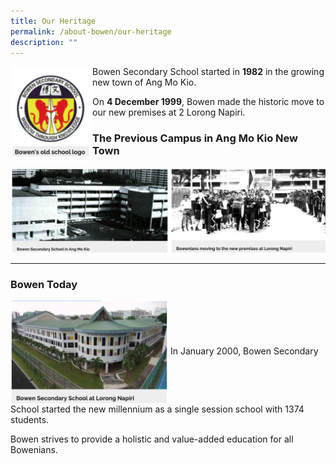 ```yaml
---
title: Our Heritage
permalink: /about-bowen/our-heritage
description: ""
---
```

<img src="/images/old%20sch%20logo.png" 
     style="width:26%" align= left>
<p>Bowen Secondary School started in <b>1982</b> in the growing new town of Ang Mo Kio.</p>
 
 On **4 December 1999**, Bowen made the historic move to our new premises at 2 Lorong Napiri.
 
### The Previous Campus in Ang Mo Kio New Town

![](/images/prev%20campus.png)

-----------------------------

### Bowen Today

<img src="/images/bowen.png" 
     style="width:50%" align= center>
In January 2000, Bowen Secondary School started the new millennium as a single session school with 1374 students. 

Bowen strives to provide a holistic and value-added education for all Bowenians.